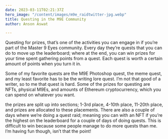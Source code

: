 ```yaml
---
date: 2023-03-11T02:21:37Z
hero_image: "/content/images/m9e_raidtwitter-jpg.webp"
title: Questing in the M9E Community
author: Anson Aswat

---
```

Questing for prizes, that’s one of the activities you can engage in if you’re part of the Master 9 Eyes community. Every day they’re quests that you can do to move up the leaderboard; where at the end, you can win prizes for your time spent gathering points from a quest. Each quest is worth a certain amount of points when you turn it in.

Some of my favorite quests are the M9E Photoshop quest, the meme quest, and my least favorite has to be the writing lore quest. I’m not that good of a writer, so to me that quest is hard. Some of the prizes for questing are NFTs, physical M9Es, and amounts of Ethereum cryptocurrency, which you can spend on whatever you want.

the prizes are split up into sections; 1-3rd place, 4-10th place, 11-20th place, and prizes are allocated to these placements. There are also a couple of days where we’re doing a quest raid; meaning you can with an NFT if you’re the highest on the leaderboard for a couple of days of doing quests. This is difficult to win because some people manage to do more quests than me. I’m having fun though, isn’t that the point!